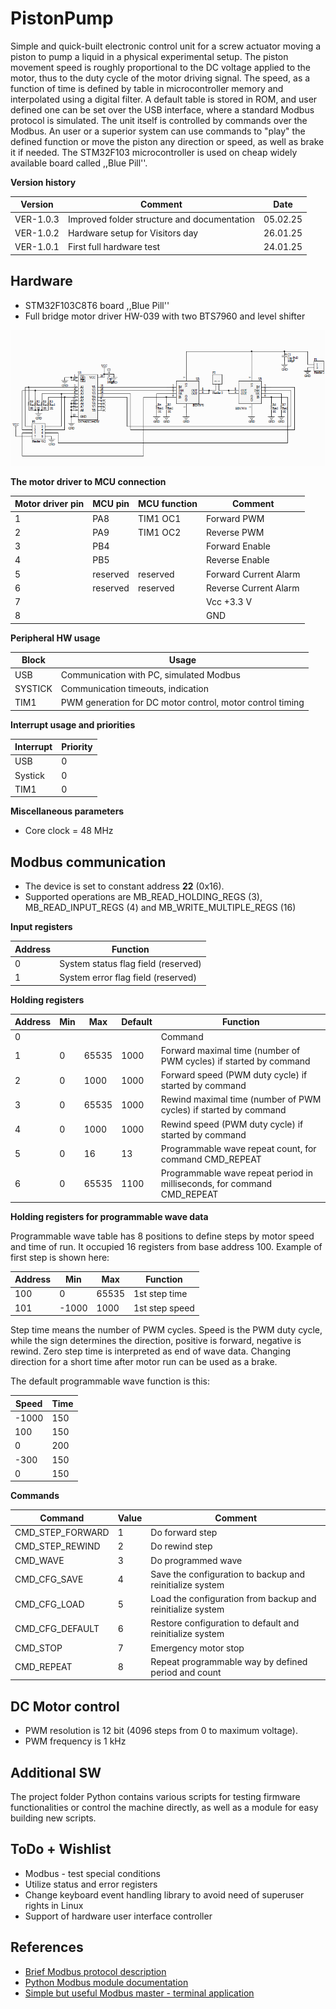 # PistonPump

Simple and quick-built electronic control unit for a screw actuator moving a piston to pump a liquid in a physical experimental setup. The piston movement speed is roughly proportional to the DC  voltage applied to the motor, thus to the duty cycle of the motor driving signal. The speed, as a function of time is defined by table in microcontroller memory and interpolated using a digital filter. A default table is stored in ROM, and user defined one can be set over the USB interface, where a standard Modbus protocol is simulated. The unit itself is controlled by commands over the Modbus. An user or a superior system can use commands to "play" the defined function or move the piston any direction or speed, as well as brake it if needed. The STM32F103 microcontroller is used on cheap widely available board called ,,Blue Pill''.

**Version history**

| Version | Comment | Date |
| --- | --- | --- |
| VER-1.0.3 | Improved folder structure and documentation | 05.02.25 |
| VER-1.0.2 | Hardware setup for Visitors day | 26.01.25 |
| VER-1.0.1 | First full hardware test | 24.01.25 |

## Hardware

- STM32F103C8T6 board ,,Blue Pill''
- Full bridge motor driver HW-039 with two BTS7960 and level shifter

![HW-039 schematics](Documents/hw_039_schematics.png "The schematic diagram of the motor driver")

**The motor driver to MCU connection**

| Motor driver pin | MCU pin | MCU function | Comment |
| --- | --- | --- | --- |
| 1 | PA8 | TIM1 OC1 | Forward PWM |
| 2 | PA9 | TIM1 OC2 | Reverse PWM |
| 3 | PB4 |  | Forward Enable |
| 4 | PB5 |  | Reverse Enable |
| 5 | reserved | reserved | Forward Current Alarm |
| 6 | reserved | reserved | Reverse Current Alarm |
| 7 |  |  | Vcc +3.3 V |
| 8 |  |  | GND |

**Peripheral HW usage**

| Block | Usage |
| --- | --- |
| USB | Communication with PC, simulated Modbus |
| SYSTICK | Communication timeouts, indication |
| TIM1 | PWM generation for DC motor control, motor control timing |

**Interrupt usage and priorities**

| Interrupt | Priority |
| --- | --- |
| USB | 0 |
| Systick | 0 |
| TIM1 | 0 |

**Miscellaneous parameters**

- Core clock = 48 MHz


## Modbus communication

- The device is set to constant address **22** (0x16).
- Supported operations are MB_READ_HOLDING_REGS (3), MB_READ_INPUT_REGS (4) and MB_WRITE_MULTIPLE_REGS (16)

**Input registers**

| Address | Function |
| --- | --- |
| 0 | System status flag field (reserved) |
| 1 | System error flag field (reserved) |

**Holding registers**

| Address | Min | Max | Default | Function |
| --- | --- | --- | --- | --- |
| 0 |   |       |      | Command |
| 1 | 0 | 65535 | 1000 | Forward maximal time (number of PWM cycles) if started by command |
| 2 | 0 |  1000 | 1000 | Forward speed (PWM duty cycle) if started by command |
| 3 | 0 | 65535 | 1000 | Rewind maximal time (number of PWM cycles) if started by command |
| 4 | 0 |  1000 | 1000 | Rewind speed (PWM duty cycle) if started by command |
| 5 | 0 |    16 |   13 | Programmable wave repeat count, for command CMD_REPEAT |
| 6 | 0 | 65535 | 1100 | Programmable wave repeat period in milliseconds, for command CMD_REPEAT |

**Holding registers for programmable wave data**

Programmable wave table has 8 positions to define steps by motor speed and time of run. It occupied 16 registers from base address 100. Example of first step is shown here:

| Address | Min | Max | Function |
| --- | --- | --- | --- |
| 100 |  0    | 65535 | 1st step time |
| 101 | -1000 |  1000 | 1st step speed |

Step time means the number of PWM cycles. Speed is the PWM duty cycle, while the sign determines the direction, positive is forward, negative is rewind. Zero step time is interpreted as end of wave data. Changing direction for a short time after motor run can be used as a brake.

The default programmable wave function is this:

| Speed | Time |
| --- | --- |
| -1000 | 150 |
|   100 | 150 |
|     0 | 200 |
|  -300 | 150 |
|     0 | 150 |

**Commands**

| Command | Value | Comment |
| --- | --- | --- |
| CMD_STEP_FORWARD | 1 | Do forward step                                            |
| CMD_STEP_REWIND  | 2 | Do rewind step                                             |
| CMD_WAVE         | 3 | Do programmed wave                                         |
| CMD_CFG_SAVE     | 4 | Save the configuration to backup and reinitialize system   |
| CMD_CFG_LOAD     | 5 | Load the configuration from backup and reinitialize system |
| CMD_CFG_DEFAULT  | 6 | Restore configuration to default and reinitialize system   |
| CMD_STOP         | 7 | Emergency motor stop                                       |
| CMD_REPEAT       | 8 | Repeat programmable way by defined period and count        |

## DC Motor control

- PWM resolution is 12 bit (4096 steps from 0 to maximum voltage).
- PWM frequency is 1 kHz

## Additional SW

The project folder Python contains various scripts for testing firmware functionalities or control the machine directly, as well as a module for easy building new scripts.

## ToDo + Wishlist

- Modbus - test special conditions
- Utilize status and error registers
- Change keyboard event handling library to avoid need of superuser rights in Linux
- Support of hardware user interface controller

## References

- [Brief Modbus protocol description](https://www.modbustools.com/modbus.html)
- [Python Modbus module documentation](https://pymodbus.readthedocs.io)
- [Simple but useful Modbus master - terminal application](https://qmodbus.sourceforge.net)
